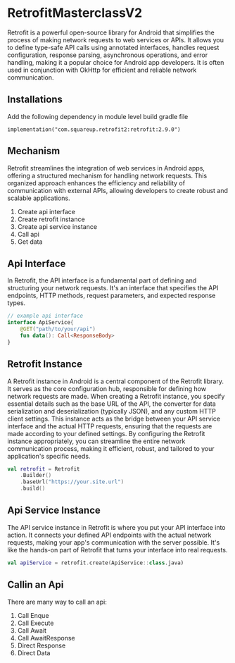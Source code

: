 # RetrofitMasterclassV2

Retrofit is a powerful open-source library for Android that simplifies the process of making network requests to web services or APIs. It allows you to define type-safe API calls using annotated interfaces, handles request configuration, response parsing, asynchronous operations, and error handling, making it a popular choice for Android app developers. It is often used in conjunction with OkHttp for efficient and reliable network communication.

## Installations
Add the following dependency in module level build gradle file
```
implementation("com.squareup.retrofit2:retrofit:2.9.0")
```

## Mechanism
Retrofit streamlines the integration of web services in Android apps, offering a structured mechanism for handling network requests. This organized approach enhances the efficiency and reliability of communication with external APIs, allowing developers to create robust and scalable applications.

1. Create api interface
2. Create retrofit instance
3. Create api service instance
4. Call api
5. Get data

## Api Interface
In Retrofit, the API interface is a fundamental part of defining and structuring your network requests. It's an interface that specifies the API endpoints, HTTP methods, request parameters, and expected response types.
```kt
// example api interface
interface ApiService{  
    @GET("path/to/your/api")  
    fun data(): Call<ResponseBody>  
}
```

## Retrofit Instance
A Retrofit instance in Android is a central component of the Retrofit library. It serves as the core configuration hub, responsible for defining how network requests are made. When creating a Retrofit instance, you specify essential details such as the base URL of the API, the converter for data serialization and deserialization (typically JSON), and any custom HTTP client settings. This instance acts as the bridge between your API service interface and the actual HTTP requests, ensuring that the requests are made according to your defined settings. By configuring the Retrofit instance appropriately, you can streamline the entire network communication process, making it efficient, robust, and tailored to your application's specific needs.
```kt
val retrofit = Retrofit  
    .Builder()  
    .baseUrl("https://your.site.url")  
    .build()
```

## Api Service Instance
The API service instance in Retrofit is where you put your API interface into action. It connects your defined API endpoints with the actual network requests, making your app's communication with the server possible. It's like the hands-on part of Retrofit that turns your interface into real requests.
```kt
val apiService = retrofit.create(ApiService::class.java)
```

## Callin an Api

There are many way to call an api:
1. Call Enque
2. Call Execute
3. Call Await
4. Call AwaitResponse
5. Direct Response
6. Direct Data
```kt

```
<!--stackedit_data:
eyJoaXN0b3J5IjpbLTM4NDAyNzQyOCwzMDUxNzMyMjMsMjA4Nj
k3NTU2OSwxNjQ2OTEzNDcsLTc2ODM5MDk1NiwtMjA5MTY2MDMy
LC02MzczNDYwMiw2ODMxMzExMTAsLTIyNTg5NTU5MSwxODQ3MD
U3OTEsLTE5ODQ1MDkzOThdfQ==
-->